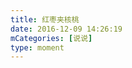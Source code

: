 ```yaml
---
title: 红枣夹核桃
date: 2016-12-09 14:26:19
mCategories: [说说]
type: moment
---
```


<div id="pics-20161209142619"></div>

<script src="/lib/moment/pics.js"></script>
<script>
var data = [
    {"link": "2016-12-09_000000.jpeg", "type": "shuoshuo"},
    {"link": "2016-12-09_000001.jpeg", "type": "shuoshuo"}
];
picsRender(data, "pics-20161209142619");
</script>

